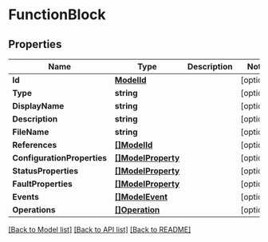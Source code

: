 # FunctionBlock

## Properties

Name | Type | Description | Notes
------------ | ------------- | ------------- | -------------
**Id** | [**ModelId**](ModelId.md) |  | [optional] 
**Type** | **string** |  | [optional] 
**DisplayName** | **string** |  | [optional] 
**Description** | **string** |  | [optional] 
**FileName** | **string** |  | [optional] 
**References** | [**[]ModelId**](ModelId.md) |  | [optional] 
**ConfigurationProperties** | [**[]ModelProperty**](ModelProperty.md) |  | [optional] 
**StatusProperties** | [**[]ModelProperty**](ModelProperty.md) |  | [optional] 
**FaultProperties** | [**[]ModelProperty**](ModelProperty.md) |  | [optional] 
**Events** | [**[]ModelEvent**](ModelEvent.md) |  | [optional] 
**Operations** | [**[]Operation**](Operation.md) |  | [optional] 

[[Back to Model list]](../README.md#documentation-for-models) [[Back to API list]](../README.md#documentation-for-api-endpoints) [[Back to README]](../README.md)


